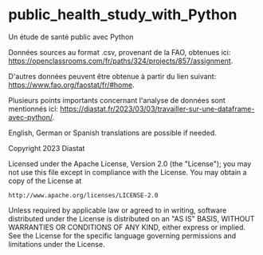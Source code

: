# public_health_study_with_Python
Un étude de santé public avec Python

Données sources  au format .csv, provenant de la FAO, obtenues ici: https://openclassrooms.com/fr/paths/324/projects/857/assignment.

D'autres données peuvent être obtenue à partir du lien suivant: https://www.fao.org/faostat/fr/#home.

Plusieurs points importants concernant l'analyse de données sont mentionnés ici:
https://diastat.fr/2023/03/03/travailler-sur-une-dataframe-avec-python/.

English, German or Spanish translations are possible if needed.




Copyright 2023 Diastat

Licensed under the Apache License, Version 2.0 (the "License");
you may not use this file except in compliance with the License.
You may obtain a copy of the License at

    http://www.apache.org/licenses/LICENSE-2.0

Unless required by applicable law or agreed to in writing, software
distributed under the License is distributed on an "AS IS" BASIS,
WITHOUT WARRANTIES OR CONDITIONS OF ANY KIND, either express or implied.
See the License for the specific language governing permissions and
limitations under the License.
